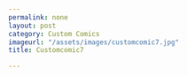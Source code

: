```yaml
---
permalink: none
layout: post
category: Custom Comics
imageurl: "/assets/images/customcomic7.jpg"
title: Customcomic7

---
```

